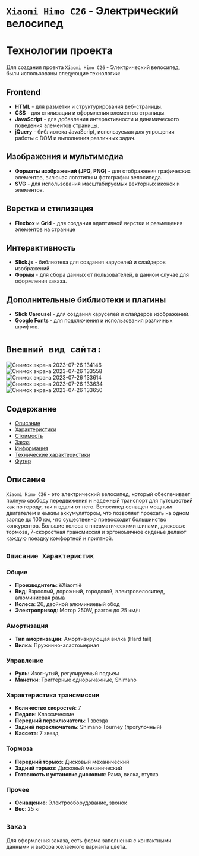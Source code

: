 # `Xiaomi Himo C26` - Электрический велосипед

# Технологии проекта

Для создания проекта `Xiaomi Himo C26` - Электрический велосипед, были использованы следующие технологии:

## Frontend

- **HTML** - для разметки и структурирования веб-страницы.
- **CSS** - для стилизации и оформления элементов страницы.
- **JavaScript** - для добавления интерактивности и динамического поведения элементов страницы.
- **jQuery** - библиотека JavaScript, используемая для упрощения работы с DOM и выполнения различных задач.

## Изображения и мультимедиа

- **Форматы изображений (JPG, PNG)** - для отображения графических элементов, включая логотипы и фотографии велосипеда.
- **SVG** - для использования масштабируемых векторных иконок и элементов.

## Верстка и стилизация

- **Flexbox** и **Grid** - для создания адаптивной верстки и размещения элементов на странице

## Интерактивность

- **Slick.js** - библиотека для создания каруселей и слайдеров изображений.
- **Формы** - для сбора данных от пользователей, в данном случае для оформления заказа.

## Дополнительные библиотеки и плагины

- **Slick Carousel** - для создания каруселей и слайдеров изображений.
- **Google Fonts**  - для подключения и использования различных шрифтов.

# `Внешний вид сайта:` 
![Снимок экрана 2023-07-26 134146](https://github.com/Mustafa10101/velo-project/assets/121601835/c6f0c30a-b112-4d9c-bfdc-ec334d37bee6)
![Снимок экрана 2023-07-26 133558](https://github.com/Mustafa10101/velo-project/assets/121601835/eba0e603-d091-4589-a82c-ce8d18e5c209)
![Снимок экрана 2023-07-26 133614](https://github.com/Mustafa10101/velo-project/assets/121601835/fc66104d-2bdb-4b63-a9ec-c43f1133c96d)
![Снимок экрана 2023-07-26 133634](https://github.com/Mustafa10101/velo-project/assets/121601835/63a9d306-30f9-48c3-ad4a-44d7455b6375)
![Снимок экрана 2023-07-26 133650](https://github.com/Mustafa10101/velo-project/assets/121601835/22da7a38-ffa5-401c-8a63-f33a2434e9db)

  
## Содержание
- [Описание](#описание)
- [Характеристики](#характеристики)
- [Стоимость](#стоимость)
- [Заказ](#заказ)
- [Информация](#информация)
- [Технические характеристики](#технические-характеристики)
- [Футер](#футер)

## Описание

`Xiaomi Himo C26` - это электрический велосипед, который обеспечивает полную свободу передвижения и надежный транспорт для путешествий как по городу, так и вдали от него. Велосипед оснащен мощным двигателем и емким аккумулятором, что позволяет проехать на одном заряде до 100 км, что существенно превосходит большинство конкурентов. Большие колеса с пневматическими шинами, дисковые тормоза, 7-скоростная трансмиссия и эргономичное сиденье делают каждую поездку комфортной и приятной.

## `Описание Характеристик`

### Общие
- **Производитель**: ёXiaomiё
- **Вид**: Взрослый, дорожный, городской, электровелосипед, алюминиевая рама
- **Колеса**: 26, двойной алюминиевый обод
- **Электропривод**: Мотор 250W, разгон до 25 км/ч

### Амортизация
- **Тип амортизации**: Амортизирующая вилка (Hard tail)
- **Вилка**: Пружинно-эластомерная

### Управление
- **Руль**: Изогнутый, регулируемый подъем
- **Манетки**: Триггерные однорычажные, Shimano

### Характеристика трансмиссии
- **Количество скоростей**: 7
- **Педали**: Классические
- **Передний переключатель**: 1 звезда
- **Задний переключатель**: Shimano Tourney (прогулочный)
- **Кассета**: 7 звезд

### Тормоза
- **Передний тормоз**: Дисковый механический
- **Задний тормоз**: Дисковый механический
- **Готовность к установке дисковых**: Рама, вилка, втулка

### Прочее
- **Оснащение**: Электрооборудование, звонок
- **Вес**: 25 кг

## `Заказ`

Для оформления заказа, есть форма заполнения с контактными данными и выбора желаемого варианта цвета.


